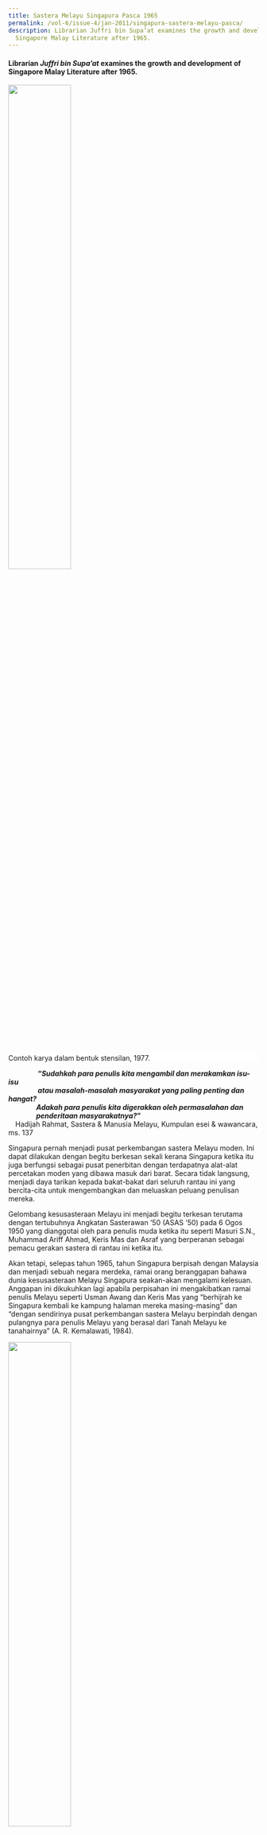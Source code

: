 ```yaml
---
title: Sastera Melayu Singapura Pasca 1965
permalink: /vol-6/issue-4/jan-2011/singapura-sastera-melayu-pasca/
description: Librarian Juffri bin Supa’at examines the growth and development of
  Singapore Malay Literature after 1965.
---
```

#### Librarian&nbsp;_Juffri bin Supa’at_&nbsp;examines the growth and development of Singapore Malay Literature after 1965.

<img style="width:50%;" src="/images/Vol%206%20issue%204/SasteraMelayu/Friday,%20Dec%2009,%202005%20(5a).jpg">
 <div style="background-color: white;">Contoh karya dalam bentuk stensilan, 1977.</div>

<b>    
“*Sudahkah para penulis kita mengambil dan merakamkan isu-isu*<br>    
 *atau masalah-masalah masyarakat yang paling penting dan hangat?*<br>    *Adakah para penulis kita digerakkan oleh permasalahan dan*<br>     *penderitaan masyarakatnya?*”</b><br> Hadijah Rahmat, Sastera &amp; Manusia Melayu, Kumpulan esei &amp; wawancara, ms. 137

Singapura pernah menjadi pusat perkembangan sastera Melayu moden. Ini dapat dilakukan dengan begitu berkesan sekali kerana Singapura ketika itu juga berfungsi sebagai pusat penerbitan dengan terdapatnya alat-alat percetakan moden yang dibawa masuk dari barat. Secara tidak langsung, menjadi daya tarikan kepada bakat-bakat dari seluruh rantau ini yang bercita-cita untuk mengembangkan dan meluaskan peluang penulisan mereka.

Gelombang kesusasteraan Melayu ini menjadi begitu terkesan terutama dengan tertubuhnya Angkatan Sasterawan ’50 (ASAS ’50) pada 6 Ogos 1950 yang dianggotai oleh para penulis muda ketika itu seperti Masuri S.N., Muhammad Ariff Ahmad, Keris Mas dan Asraf yang berperanan sebagai pemacu gerakan sastera di rantau ini ketika itu.

Akan tetapi, selepas tahun 1965, tahun Singapura berpisah dengan Malaysia dan menjadi sebuah negara merdeka, ramai orang beranggapan bahawa dunia kesusasteraan Melayu Singapura seakan-akan mengalami kelesuan. Anggapan ini dikukuhkan lagi apabila perpisahan ini mengakibatkan ramai penulis Melayu seperti Usman Awang dan Keris Mas yang “berhijrah ke Singapura kembali ke kampung halaman mereka masing-masing” dan “dengan sendirinya pusat perkembangan sastera Melayu berpindah dengan pulangnya para penulis Melayu yang berasal dari Tanah Melayu ke tanahairnya” (A. R. Kemalawati, 1984).

<img style="width:50%;" src="/images/Vol%206%20issue%204/SasteraMelayu/Friday,%20Dec%2009,%202005%20(4).jpg">
 <div style="background-color: white;">Karya Masuri S.N. dalam bentuk stensilan, 1977.</div>

Meskipun ramai yang bertanggapan begitu, sastera Melayu di Singapura tetap berkembang. Walaupun perkembangan tersebut tidak serancak sebelum perpisahan tetapi “malangnya perkembangan kesusasteraan Melayu Singapura selepas peristiwa ini tidak banyak diketahui dan tidak banyak diperkatakan orang” (Mohd Latiff Mohd, 1982).

Masih terdapat karya-karya sastera yang masih terus dilahirkan walaupun menurut Masuri (1983), kebanyakan karya sastera Melayu di Singapura, terutama yang dihasilkan pada tahun 1965–1969 masih lagi terikat dan terkait dengan sastera Melayu di Malaysia. Hal ini berlaku kerana pada tahun-tahun awal perpisahan ini para penulis karya kreatif di Singapura “masih terus merasakan bahawa mereka adalah sebahagian dari masyarakat penulis di Malaysia” kerana penggunaan bahasa dan media yang sama. Oleh itu, kegiatan penulisan ini masih lagi diteruskan “secara sebadan dan senyawa dengan perkembangan sastera Melayu dalam erti yang seluas-luasnya.”

Selain pengaruh bahasa, budaya dan hubungan Singapura dan Malaysia yang masih terkait, kehadiran para penulis seperti Masuri, Harun Aminurashid (Har) dan Muhammad Ariff Ahmad (Mas) daripada generasi awal masih terus mempengaruhi lapangan kesusasteraan tanahair. Oleh itu, corak identiti sastera Singapura masih tidak banyak perbezaan. Antara karya sastera yang dihasilkan pada masa ini ialah drama *Adam Kena Hujan* oleh Mas, kumpulan puisi *Bunga Pahit* oleh Masuri S.N. dan novel *Sultan Mahmud Shah Melaka* dan *Peristiwa Laksamana Cheng Ho ka-Melaka* oleh Har.

Novel *Mail Mau Kawin* yang terbit pada tahun 1976 merupakan novel yang pertama ditulis oleh penulis Singapura selepas tahun 1965 dan mempunyai tema dan latar berkisar kehidupan moden di Singapura. Novel *Mail Mau Kawin* tulisan Mas telah menyentuh kehidupan generasi muda Singapura yang cuba mencari tempat dalam arus pesat perbandaran dalam mengejar impian mereka. Tema yang sedemikan mungkin sebagai cerminan keadaan pada tahun 70-an; tahun-tahun pembangunan bandar. Pada masa yang sama, masyarakat Melayu cuba menyesuaikan diri dengan keadaan hidup yang berbeza; perpindahan dari kampung ke rumah pangsa serta perubahan lanskap ekonomi Singapura ketika itu yang bergerak ke arah perindustrian.

<img style="width:80%;" src="/images/Vol%206%20issue%204/SasteraMelayu/Hak%20cipta.jpg">
 <div style="background-color: white;">(Left) Hak cipta terpelihara, Pustaka Nasional, 1976. <br>(Right) Hak cipta terpelihara, Pustaka Nasional, 1996.</div>

Pada tahun-tahun 70-an juga muncul kumpulan penulispenulis muda seperti Mohamed Latiff Mohamed, Djamal Tukimin, Haron Abdul Majid, Noor Hidayat, Bahri Rajib dan Ajaki yang melahirkan karya-karya yang agak berbeza dengan penulis-penulis generasi sebelumnya.

Namun, karya-karya yang dihasilkan masih lagi berkisar kepada tema dan latar yang berkaitan dengan perpisahan dua negara tersebut. Hal ini mungkin berlaku disebabkan perpisahan yang agak mengejutkan itu. Banyak karya sama ada yang berbentuk cerpen atau puisi memaparkan kemiskinan dan ketegangan politik dalam tahun-tahun 60-an. Karyakarya yang mewarnai kehidupan masyarakat Melayu ketika itu hinggalah ke detik perpisahan seperti yang terdapat dalam antologi cerpen *Dua Persimpangan*.

Pada masa itu juga, kebanyakan penerbitan sastera tersiar di suratkhabar, surat berita persatuan-persatuan bahasa dan sastera selain dalam bentuk stensilan. Persatuan Bahasa Melayu Universiti Kebangsaan Singapura umpamanya telah menerbitkan *Jejak Kembara* yang “diketuai oleh Rasiah Halil dan Hadijah Rahmat” (Mana Sikana, 2003, ms. 24).

Sekumpulan penulis-penulis muda sudut penulis Perpustakaan Toa Payoh pula telah menerbitkan siri *Gema Pustaka*. Siri ini memuatkan tulisan ahli kumpulan tersebut menjadi wadah untuk mengasah “bakat ahli-ahli yang masih berada di tahap percubaan” (A Rahim Basri, 1985).

<img style="width:50%;" src="/images/Vol%206%20issue%204/SasteraMelayu/gema%20pustaka1.jpg">
 <div style="background-color: white;"><i> Gema Pustaka 5</i> . Hak cipta terpelihara. Sudut Penulis Perpustakaan Cawangan Toa Payoh, 1985.</div>

Pada akhir tahun-tahun 80-an dan 90-an, perkembangan yang menarik berlaku dengan kemunculan ramai penulis muda yang kebanyakannya dilahirkan selepas tahun 1965. Selain terlibat dengan kegiatan-kegiatan persuratan melalui pertubuhan yang sedia ada, tumbuh juga kumpulan-kumpulan seperti Kupuja (Kumpulan Pemuisi Remaja) yang juga merupakan anggota muda ASAS ’50 dan KAMUS (Kumpulan Angkatan Muda Sastera).

Pada tahun 1994, terbit beberapa buah novel yang dihasilkan daripada bengkel penulisan sastera remaja yang diadakan di Singapura pada November 1992 dan Februari 1993 anjuran Badan Kesenian Melayu Singapura, Mendaki dan Dewan Bahasa dan Pustaka, Malaysia. Antaranya ialah *Nazri Aswandi* dan *Rindu Emilia* tulisan Mohd Rafi Abu Bakar dan Junaidah Mohd Sali. Tema novel-novel ini berkisar kehidupan remaja seperti konflik dalam persekolahan dan cinta yang berlatarkan kehidupan di kota Singa ketika itu.

<img style="width:50%;" src="/images/Vol%206%20issue%204/SasteraMelayu/nazri.jpg">
 <div style="background-color: white;">Hak cipta terpelihara, Dewan Bahasa dan Pustaka, 1994.</div>

Pada dekad ini juga beberapa orang penulis yang mula bergiat pada awal 80-an telah mula mengorak langkah dan memperlihatkan ketajaman mata pena mereka. Dua orang penulis daripada mereka ialah Isa Kamari dan Johar Buang. Isa Kamari membina tapak karya-karyanya bersandarkan sejarah yang mempunyai daya penceritaan tersendiri melalui novel-novelnya seperti *Satu Bumi*, *Atas Nama Cinta* dan *Memeluk Gerhana*. Johar Buang pula menjadi pengorak sastera berbentuk sufi melalui cerpen dan puisinya. Antara karya beliau termasuklah *Kisah seorang zahid* dan *Perahu Melayu di lautan Khulzum*.

<img style="width:80%;" src="/images/Vol%206%20issue%204/SasteraMelayu/Nazri_1.jpg">
 <div style="background-color: white;">(Left) Hak cipta terpelihara, Pustaka Melayu Publisher, 1998.<br>  (Right) Hak cipta terpelihara, Jahabersa, 2006.</div>

Sayembara sastera yang sering dianjurkan pada dekaddekad kebelakangan ini juga merupakan satu dorongan untuk menggalakkan penghasilan karya seperti Sayembara Watan I &amp; II serta Sayembara Novel Temasik. Novel-novel yang dihasilkan telah memaparkan berbagai isu masa kini yang menyentuh keadaan masyarakat, pendidikan dan ekonomi. Sayembara Novel Watan umpamanya telah menghasilkan lebih daripada 20 buah novel. Antara karyakarya yang ialah *Kesal* oleh Mohd Ikhlash Abdullah dan *Kuman* oleh Dehliez.

Kini, dengan pelbagai inisiatif untuk mengembangkan kesenian di Singapura, sudah tentu kita dapat menjangkakan hasil-hasil karya yang lebih menarik dan bermutu tinggi daripada para penulis kita pada masa hadapan. Mungkin juga terdapat ruang dan wadah untuk para penulis bereksperimen dan menggabungkan pelbagai media untuk melahirkan karya sastera yang lebih dinamik.

Yang pasti, kita dapat menjangkakan bahawa sastera Melayu di Singapura akan terus berkembang sebagaimana yang berlaku pada pasca 1965. Secara sedar atau tidak, kesinambungan ini telah membina laluan untuk mengembangkan jalur kesusasteraan Singapura. Meskipun berbeza, sastera Melayu Singapura tetap turut sama memberikan sumbangan bermakna dalam pembangunan sastera Melayu di nusantara disamping mencari peluang meneroka ruang-ruang persuratan di persada dunia.

#### **Singapore Malay Literature Post-1965**

Before 1965, Singapore was the centre of publishing in the region. This was due in part to the wealth of modern printing equipment it owned in advance of its neighbours, which attracted Malay authors from far and wide who sought to expand their publishing opportunities. In this way, Singapore played a key role in the development of modern Malay literature.

After the separation of Singapore from Malaysia in 1965, many anticipated that Singapore Malay Literature would face a bleak future, especially with the departure of many literary giants in the community — such as Usman Awang and Keris Mas — who decided to leave Singapore for their home country. Instead, Malay literature in Singapore continued to flourish despite the initial slow pace of development, and we can expect it to continue to grow.

Although differing from other bodies of Malay literature in the region, Singapore Malay Literature makes a significant and meaningful contribution to the development of Malay Literature as a whole, while simultaneously exploring opportunities on the global stage.

**Penulis menghargai usahasama Tajudin Jaffar, Setiausaha, Majlis Bahasa Melayu Singapura, yang mengulas makalah ini.**

<br>
<div style="background-color: white;">
<br>
<img src="/images/Authors/Juffri.jpg" style="width: 100px; height: 100px;">
<center><b>Juffri Bin Supa’at</b><br> Librarian<br>Lee Kong Chian Reference Library<br>National Library</center> </div>

#### **RUJUKAN**


A. R. Kemalawati. (1984, March 29). [Singapura main peranan](http://eresources.nlb.gov.sg/newspapers/Digitised/Article/straitstimes19840329-1.2.87.11). _The Straits Times_, p. 4. Retrieved from NewspaperSG.

Dehliez. (2002). [_Kuman_](https://eservice.nlb.gov.sg/item_holding.aspx?bid=11488468). Singapura: Pustaka Nasional. Call no.: RSING 899.283 DEH

Hadijah Rahmat. (1998). _Sastera dan manusia Melayu baru_. Kumpulan esei &amp; wawancara. Persatuan Wartawan Melayu Singapura.

Harun Aminurrashid. (1967). _Sultan Mahmud Shah Melaka_. Singapura: Pustaka Melayu.

Harun Aminurrashid. (1969). [_Peristiwa Laksamana Cheng Ho ka-Melaka_](https://eservice.nlb.gov.sg/item_holding.aspx?bid=4140295). Singapura: Pustaka Melayu. Call no.: RCLOS 899.2305 HAR

Haron A. Rahman. (1983, January 18). [Muncul generasi penulis berjiwa keSingapuraan](http://eresources.nlb.gov.sg/newspapers/Digitised/Article/straitstimes19830118-1.2.197.8.2). _The Straits Times_, p. 4. Retrieved from NewspaperSG.

Isa Kamari. (1998). [_Satu bumi_](https://eservice.nlb.gov.sg/item_holding.aspx?bid=9214039). Singapura: Pustaka Melayu Publisher. Call no.: RSING 899.28 ISA

Isa Kamari. (2006). [_Atas nama cinta_](https://eservice.nlb.gov.sg/item_holding.aspx?bid=12801985). Kuala Lumpur: Al-Ameen Serve Holdings. Call no.: RSING 899.283 ISA

Isa Kamari. (2007). [_Memeluk gerhana_](https://eservice.nlb.gov.sg/item_holding.aspx?bid=12877827). Kuala Lumpur: AlAmeen Serve Holdings. Call no.: R 899.283 ISA

Johar Buang. (1992). [_Kisah seorang zahid_](https://eservice.nlb.gov.sg/item_holding.aspx?bid=6529528). Kuala Lumpur: Dewan Bahasa dan Pustaka. Call no.: RSING 899.2305 JOH

Junaidah Mohd Sali. (1994). [_Rindu Emilia_](https://eservice.nlb.gov.sg/item_holding.aspx?bid=7029729). Dewan Bahasa dan Pustaka, Kuala Lumpur. Call no.: RSING S899.2305 JUN

Majlis Pusat Pertubuhan-pertubuhan Budaya Melayu Singapura. (1983). [_Sedekad hadiah sastera 1973—83_](https://eservice.nlb.gov.sg/item_holding.aspx?bid=4078152). Singapura: Majlis Pusat Pertubuhan-Pertubuhan Budaya Melayu Singapura. Call no.: RSING q899.2300625957 SED

Mana Sikana. (2003). [_Sastera Singapura dan Malaysia di era pascamoden_](https://eservice.nlb.gov.sg/item_holding.aspx?bid=11902188). Singapura: Persama Enterprise. Call no.: RSING 899.288 MAN

Mas. (1966). [_Adam kena hujan_](https://eservice.nlb.gov.sg/item_holding.aspx?bid=4117803). Kuala Lumpur: Marican. Call no.: RCLOS 899.232 MAS

Mas. (1976). [_Mail mau kawin_](https://eservice.nlb.gov.sg/item_holding.aspx?bid=11037699). Singapura: Pustaka Nasional. Call no.: RSING q899.283 MUH

Masuri S.N. (1967). [_Bunga pahit_](https://eservice.nlb.gov.sg/item_holding.aspx?bid=4120231). Kuala Lumpur: Oxford University Press. Call no.: RCLOS 899.2305 MAS

Mohd Ikhlash Abdullah. (2002). [_Kesal_](https://eservice.nlb.gov.sg/item_holding.aspx?bid=13225697). Singapura: Pustaka Nasional. Call no.: RCLOS 899.283 MOH

Mohd Latiff Mohd &amp; Gunawan Jasmin. (1977). [_Dua persimpangan: Satu antologi cerpen_](https://eservice.nlb.gov.sg/item_holding.aspx?bid=4140214). Singapura: Solo Enterprises. Call no.: RSING S899.2305 MUH

Mohd Latiff Mohd. (1982, December 14). [Dua penulis muda selepas 1965](http://eresources.nlb.gov.sg/newspapers/Digitised/Article/straitstimes19821214-1.2.142.6.1). _The Straits Times_, p. 24. Retrieved from NewspaperSG.

Mohd Latiff Mohd. (1982, November 30). [Hasil karya sastera Melayu lepas 1965](http://eresources.nlb.gov.sg/newspapers/Digitised/Article/straitstimes19821130-1.2.158.31.2). _The Straits Times_, p. 4. Retrieved from NewspaperSG.

Mohd Rafi Abu Bakar. (1994). [_Nazri Aswandi_](https://eservice.nlb.gov.sg/item_holding.aspx?bid=7029732). Kuala Lumpure: Dewan Bahasa. Call no.: RSING S899.2305 MOH

Singapore. Perpustakaan Negara. Cawangan Toa Payoh. Sudut Penulis. (1985). [_Gema Pustaka 5_](https://eservice.nlb.gov.sg/item_holding.aspx?bid=5278228). (1985). Singapura: Perpustakaan Negara Singapura. Call no.: RSING qS899.23008105 GEM